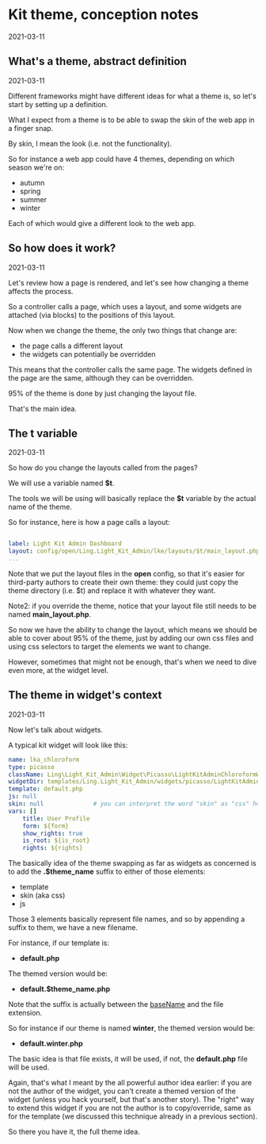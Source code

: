 Kit theme, conception notes
===========
2021-03-11




What's a theme, abstract definition
-------------
2021-03-11


Different frameworks might have different ideas for what a theme is, so let's start by setting up a definition.


What I expect from a theme is to be able to swap the skin of the web app in a finger snap.

By skin, I mean the look (i.e. not the functionality).


So for instance a web app could have 4 themes, depending on which season we're on:

- autumn
- spring
- summer
- winter


Each of which would give a different look to the web app.



So how does it work?
---------
2021-03-11



Let's review how a page is rendered, and let's see how changing a theme affects the process.

So a controller calls a page, which uses a layout, and some widgets are attached (via blocks) to the positions of this layout.


Now when we change the theme, the only two things that change are:

- the page calls a different layout
- the widgets can potentially be overridden


This means that the controller calls the same page.
The widgets defined in the page are the same, although they can be overridden.

95% of the theme is done by just changing the layout file.

That's the main idea.






The t variable
------------
2021-03-11

So how do you change the layouts called from the pages?

We will use a variable named **$t**. 

The tools we will be using will basically replace the **$t** variable by the actual name of the theme.

So for instance, here is how a page calls a layout:


```yaml

label: Light Kit Admin Dashboard
layout: config/open/Ling.Light_Kit_Admin/lke/layouts/$t/main_layout.php
...

```

Note that we put the layout files in the **open** config, so that it's easier for third-party authors to create their own theme:
they could just copy the theme directory (i.e. $t) and replace it with whatever they want.

Note2: if you override the theme, notice that your layout file still needs to be named **main_layout.php**.


So now we have the ability to change the layout, which means we should be able to cover about 95%
of the theme, just by adding our own css files and using css selectors to target the elements we want to change.

However, sometimes that might not be enough, that's when we need to dive even more, at the widget level.



The theme in widget's context
----------
2021-03-11


Now let's talk about widgets.

A typical kit widget will look like this:

```yaml
name: lka_chloroform
type: picasso
className: Ling\Light_Kit_Admin\Widget\Picasso\LightKitAdminChloroformWidget
widgetDir: templates/Ling.Light_Kit_Admin/widgets/picasso/LightKitAdminChloroformWidget
template: default.php
js: null
skin: null              # you can interpret the word "skin" as "css" here, it's just kit picasso terminology
vars: []
    title: User Profile
    form: ${form}
    show_rights: true
    is_root: ${is_root}
    rights: ${rights}
```


The basically idea of the theme swapping as far as widgets as concerned is to add the **.$theme_name** suffix to either of those elements:

- template
- skin (aka css)
- js


Those 3 elements basically represent file names, and so by appending a suffix to them, we have a new filename.

For instance, if our template is:

- **default.php**
  

The themed version would be:

- **default.$theme_name.php**


Note that the suffix is actually between the [baseName](https://github.com/lingtalfi/NotationFan/blob/master/filename-basename.md) and the file extension.


So for instance if our theme is named **winter**, the themed version would be:

- **default.winter.php**


The basic idea is that file exists, it will be used, if not, the **default.php** file will be used.

Again, that's what I meant by the all powerful author idea earlier: if you are not the author of the widget,
you can't create a themed version of the widget (unless you hack yourself, but that's another story).
The "right" way to extend this widget if you are not the author is to copy/override, same as for the template (we discussed
this technique already in a previous section).



So there you have it, the full theme idea.
























